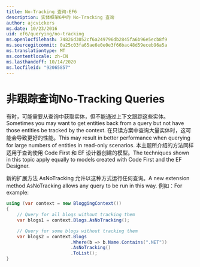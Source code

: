 ```yaml
---
title: No-Tracking 查询-EF6
description: 实体框架6中的 No-Tracking 查询
author: ajcvickers
ms.date: 10/23/2016
uid: ef6/querying/no-tracking
ms.openlocfilehash: 74826d3052cf6a249796db2845fa6b96e5ecb8f9
ms.sourcegitcommit: 0a25c03fa65ae6e0e0e3f66bac48d59eceb96a5a
ms.translationtype: MT
ms.contentlocale: zh-CN
ms.lasthandoff: 10/14/2020
ms.locfileid: "92065857"
---
```

# <a name="no-tracking-queries"></a><span data-ttu-id="faee5-103">非跟踪查询</span><span class="sxs-lookup"><span data-stu-id="faee5-103">No-Tracking Queries</span></span>
<span data-ttu-id="faee5-104">有时，可能需要从查询中获取实体，但不能通过上下文跟踪这些实体。</span><span class="sxs-lookup"><span data-stu-id="faee5-104">Sometimes you may want to get entities back from a query but not have those entities be tracked by the context.</span></span> <span data-ttu-id="faee5-105">在只读方案中查询大量实体时，这可能会导致更好的性能。</span><span class="sxs-lookup"><span data-stu-id="faee5-105">This may result in better performance when querying for large numbers of entities in read-only scenarios.</span></span> <span data-ttu-id="faee5-106">本主题所介绍的方法同样适用于查询使用 Code First 和 EF 设计器创建的模型。</span><span class="sxs-lookup"><span data-stu-id="faee5-106">The techniques shown in this topic apply equally to models created with Code First and the EF Designer.</span></span>  

<span data-ttu-id="faee5-107">新的扩展方法 AsNoTracking 允许以这种方式运行任何查询。</span><span class="sxs-lookup"><span data-stu-id="faee5-107">A new extension method AsNoTracking allows any query to be run in this way.</span></span> <span data-ttu-id="faee5-108">例如：</span><span class="sxs-lookup"><span data-stu-id="faee5-108">For example:</span></span>  

``` csharp
using (var context = new BloggingContext())
{
    // Query for all blogs without tracking them
    var blogs1 = context.Blogs.AsNoTracking();

    // Query for some blogs without tracking them
    var blogs2 = context.Blogs
                        .Where(b => b.Name.Contains(".NET"))
                        .AsNoTracking()
                        .ToList();
}
```  
